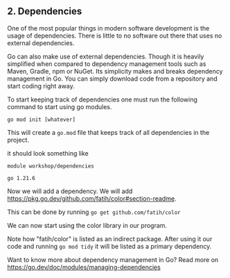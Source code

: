 ## 2. Dependencies

One of the most popular things in modern software development is the usage of dependencies.
There is little to no software out there that uses no external dependencies.

Go can also make use of external dependencies. 
Though it is heavily simplified when compared to dependency management tools such as Maven, Gradle, npm or NuGet.
Its simplicity makes and breaks dependency management in Go. You can simply download code from a repository and start coding right away.

To start keeping track of dependencies one must run the following command to start using go modules.

```
go mod init [whatever]
```

This will create a `go.mod` file that keeps track of all dependencies in the project.

it should look something like

```
module workshop/dependencies

go 1.21.6
```

Now we will add a dependency. We will add https://pkg.go.dev/github.com/fatih/color#section-readme.

This can be done by running 
```go get github.com/fatih/color```

We can now start using the color library in our program.

Note how "fatih/color" is listed as an indirect package. 
After using it our code and running ```go mod tidy``` it will be listed as a primary dependency.

Want to know more about dependency management in Go? Read more on https://go.dev/doc/modules/managing-dependencies